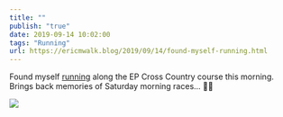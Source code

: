 ```yaml
---
title: ""
publish: "true"
date: 2019-09-14 10:02:00
tags: "Running"
url: https://ericmwalk.blog/2019/09/14/found-myself-running.html
---
```


Found myself [running](https://www.strava.com/activities/2707325448) along the EP Cross Country course this morning. Brings back memories of Saturday morning races... 🏃‍♂️

![](https://ericmwalk.blog/uploads/2022/129fefb96c.jpg)